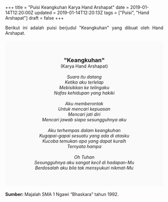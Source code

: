 +++
title = "Puisi Keangkuhan Karya Hand Arshapat"
date = 2019-01-14T12:20:00Z
updated = 2019-01-14T12:20:13Z
tags = ["Puisi", "Hand Arshapat"]
draft = false
+++

<div dir="ltr" style="text-align: left;" trbidi="on"><div dir="ltr" style="text-align: left;" trbidi="on"><div dir="ltr" style="text-align: left;" trbidi="on"><div dir="ltr" style="text-align: left;" trbidi="on"><div style="text-align: justify;">Berikut ini adalah puisi berjudul "Keangkuhan" yang dibuat oleh Hand Arshapat. </div><br /><div style="background: #FAFAFA; font-size: 14px; height: auto; margin: 0 auto; padding: 50px; text-align: center; width: auto;"><span style="font-size: 18px;"><b>"Keangkuhan"</b></span><br />(Karya Hand Arshapat)<br /><br /><i>Suara itu datang<br />Ketika aku terlelap<br />Mebisikkan ke telingaku<br />Nafas kehidupan yang hakiki<br /><br />Aku memberontak<br />Untuk mencari kepuasan<br />Mencari jati diri<br />Mencari jawab siapa sesungguhnya aku<br /><br />Aku terhempas dalam keangkuhan<br />Kugapai-gapai sesuatu yang ada di atasku<br />Kucoba temukan apa yang dapat kuraih<br />Ternyata hampa<br /><br />Oh Tuhan<br />Sesungguhnya aku sangat kecil di hadapan-Mu<br />Berdosalah aku bila tak mensyukuri nikmat-Mu</i> </div></div></div></div><div style="text-align: justify;"><br /></div><div style="text-align: justify;"><b>Sumber: </b>Majalah SMA 1 Ngawi “Bhaskara” tahun 1992.</div></div>
